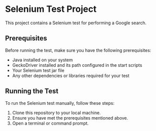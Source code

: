 # Selenium Test Project

This project contains a Selenium test for performing a Google search.

## Prerequisites

Before running the test, make sure you have the following prerequisites:

- Java installed on your system
- GeckoDriver installed and its path configured in the start scripts
- Your Selenium test jar file
- Any other dependencies or libraries required for your test

## Running the Test

To run the Selenium test manually, follow these steps:

1. Clone this repository to your local machine.
2. Ensure you have met the prerequisites mentioned above.
3. Open a terminal or command prompt.